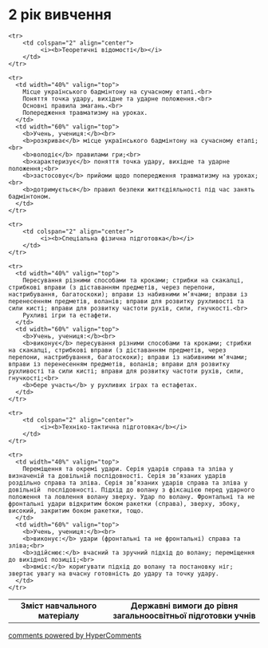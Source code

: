<div id="hypercomments_widget" class="js-hypercomments-widget invisible"></div>

2 рік вивчення
=============================

<table>
  <body>
    <tr>
      <td width="40%" align="center">
        <b>Зміст навчального матеріалу</b>
      </td>
      <td width="60%" align="center" valign="top">
        <b>Державні вимоги до рівня загальноосвітньої підготовки учнів</b>
      </td>
    </tr>

    <tr>
    	<td colspan="2" align="center">
    		 <i><b>Теоретичні відомості</b></i>
    	</td>
    </tr>

    <tr>
      <td width="40%" valign="top">
        Місце українського бадмінтону на сучасному етапі.<br>
		Поняття точка удару, вихідне та ударне положення.<br>
		Основні правила змагань.<br>
		Попередження травматизму на уроках.
      </td>
      <td width="60%" valign="top">
        <b>Учень, учениця:</b><br>
		<b>розкриває</b> місце українського бадмінтону на сучасному етапі;<br>
		<b>володіє</b> правилами гри;<br>
		<b>характеризує</b> поняття точка удару, вихідне та ударне положення;<br>
		<b>застосовує</b> прийоми щодо попередження травматизму на уроках;<br>
		<b>дотримується</b> правил безпеки життєдіяльності під час занять бадмінтоном.
      </td>
    </tr>

    <tr>
    	<td colspan="2" align="center">
    		 <i><b>Спеціальна фізична підготовка</b></i>
    	</td>
    </tr>

    <tr>
      <td width="40%" valign="top">
        Пересування різними способами та кроками; стрибки на скакалці, стрибкові вправи (з діставанням предметів, через перепони, настрибування, багатоскоки); вправи із набивними м’ячами; вправи із перенесенням предметів, воланів; вправи для розвитку рухливості та сили кисті; вправи для розвитку частоти рухів, сили, гнучкості.<br>
        Рухливі ігри та естафети.
      </td>
      <td width="60%" valign="top">
        <b>Учень, учениця:</b><br>
        <b>виконує</b> пересування різними способами та кроками; стрибки на скакалці, стрибкові вправи (з діставанням предметів, через перепони, настрибування, багатоскоки); вправи із набивними м’ячами; вправи із перенесенням предметів, воланів; вправи для розвитку рухливості та сили кисті; вправи для розвитку частоти рухів, сили, гнучкості;<br>
        <b>бере участь</b> у рухливих іграх та естафетах.
      </td>
    </tr>

    <tr>
    	<td colspan="2" align="center">
    		 <i><b>Техніко-тактична підготовка</b></i>
    	</td>
    </tr>

    <tr>
      <td width="40%" valign="top">
        Переміщення та окремі удари. Серія ударів справа та зліва у визначеній та довільній послідовності. Серія зв’язаних ударів роздільно справа та зліва. Серія зв’язаних ударів справа та зліва у довільній  послідовності. Підхід до волану з фіксацією перед ударного положення та ловлення волану зверху. Удар по волану. Фронтальні та не фронтальні удари відкритим боком ракетки (справа), зверху, збоку, високий, закритим боком ракетки, тощо.
      </td>
      <td width="60%" valign="top">
        <b>Учень, учениця:</b><br>
		<b>виконує:</b> удари (фронтальні та не фронтальні) справа та зліва;<br>
		<b>здійснює:</b> вчасний та зручний підхід до волану; переміщення до вихідної позиції;<br>
		<b>вміє:</b> коригувати підхід до волану та постановку ніг; звертає увагу на вчасну готовність до удару та точку удару.
      </td>
    </tr>
  </body>
</table>

<div class="js-hypercomments-container">
    <a href="http://hypercomments.com" class="hc-link" title="comments widget">comments powered by HyperComments</a>
</div>